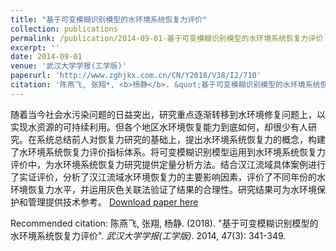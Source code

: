 ```yaml
---
title: "基于可变模糊识别模型的水环境系统恢复力评价"
collection: publications
permalink: /publication/2014-09-01-基于可变模糊识别模型的水环境系统恢复力评价
excerpt: ''
date: 2014-09-01
venue: '武汉大学学报(工学版)'
paperurl: 'http://www.zghjkx.com.cn/CN/Y2018/V38/I2/710'
citation: '陈燕飞, 张翔*, <b>杨静</b>. &quot;基于可变模糊识别模型的水环境系统恢复力评价.&quot; <i>武汉大学学报(工学版)</i>. 2014, 47(3): 341-349.'
---
```

随着当今社会水污染问题的日益突出，研究重点逐渐转移到水环境修复问题上，以实现水资源的可持续利用。但各个地区水环境恢复能力到底如何，却很少有人研究。在系统总结前人对恢复力研究的基础上，提出水环境系统恢复力的概念，构建了水环境系统恢复力评价指标体系。将可变模糊识别模型运用到水环境系统恢复力评价中，为水环境系统恢复力研究提供定量分析方法。结合汉江流域具体案例进行了实证评价，分析了汉江流域水环境恢复力的主要影响因素，评价了不同年份的水环境恢复力水平，并运用灰色关联法验证了结果的合理性。研究结果可为水环境保护和管理提供技术参考。
[Download paper here](hhttp://www.zghjkx.com.cn/CN/Y2018/V38/I2/710)

Recommended citation: 陈燕飞, 张翔, 杨静. (2018). "基于可变模糊识别模型的水环境系统恢复力评价". <i>武汉大学学报(工学版)</i>. 2014, 47(3): 341-349.

